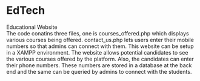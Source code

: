 # EdTech
Educational Website
<br>
The code conatins three files, one is courses_offered.php which displays various courses being offered. contact_us.php lets users enter their mobile numbers so that admins can connect with them. This website can be setup in a XAMPP environment.
The website allows potential candidates to see the various courses offered by the platform. Also, the candidates can enter their phone numbers. These numbers are stored in a database at the back end and the same can be queried by admins to connect with the students.
